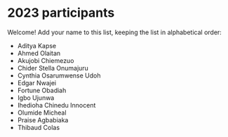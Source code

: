# 2023 participants

Welcome! Add your name to this list, keeping the list in alphabetical order:

- Aditya Kapse
- Ahmed Olaitan
- Akujobi Chiemezuo
- Chider Stella Onumajuru
- Cynthia Osarumwense Udoh
- Edgar Nwajei
- Fortune Obadiah 
- Igbo Ujunwa
- Ihedioha Chinedu Innocent
- Olumide Micheal
- Praise Agbabiaka
- Thibaud Colas
